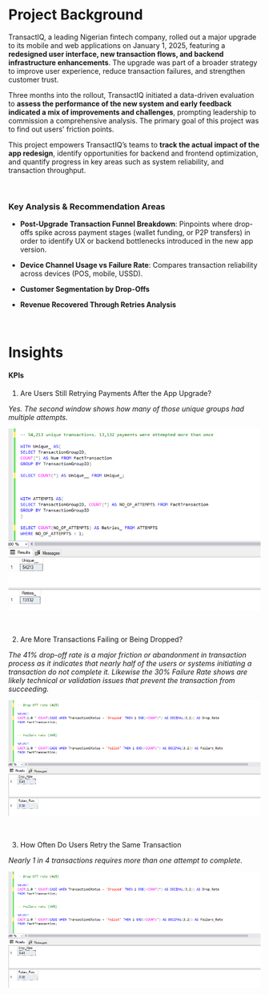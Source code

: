 # Project Background

TransactIQ, a leading Nigerian fintech company, rolled out a major upgrade to its mobile and web applications on January 1, 2025, featuring a **redesigned user interface, new transaction flows, and backend infrastructure enhancements**. The upgrade was part of a broader strategy to improve user experience, reduce transaction failures, and strengthen customer trust.

Three months into the rollout, TransactIQ initiated a data-driven evaluation to **assess the performance of the new system and early feedback indicated a mix of improvements and challenges**, prompting leadership to commission a comprehensive analysis. The primary goal of this project was to find out users' friction points.

This project empowers TransactIQ’s teams to **track the actual impact of the app redesign**, identify opportunities for backend and frontend optimization, and quantify progress in key areas such as system reliability, and transaction throughput.

<br/>

### Key Analysis & Recommendation Areas

* **Post-Upgrade Transaction Funnel Breakdown**: Pinpoints where drop-offs spike across payment stages (wallet funding, or P2P transfers) in order to identify UX or backend bottlenecks introduced in the new app version.

* **Device Channel Usage vs Failure Rate**: Compares transaction reliability across devices (POS, mobile, USSD).

* **Customer Segmentation by Drop-Offs**

* **Revenue Recovered Through Retries Analysis**

<br/>

# Insights

#### KPIs

1. Are Users Still Retrying Payments After the App Upgrade?

*Yes. The second window shows how many of those unique groups had multiple attempts.*

![Unique and Retries](https://github.com/Blessing336/Transaction_Drop-Off_Analysis_for_TransactIQ_-SQL_Project-/blob/bb8aa271599362a13328c8d61db55274cf8ee2a8/Resources/Unique%20%26%20Retries.png)

<br/>

2. Are More Transactions Failing or Being Dropped?

*The 41% drop-off rate is a major friction or abandonment in transaction process as it indicates that nearly half of the users or systems initiating a transaction do not complete it. Likewise the 30% Failure Rate shows are likely technical or validation issues that prevent the transaction from succeeding.*

![Drop & Fail Rates](https://github.com/Blessing336/Transaction_Drop-Off_Analysis_for_TransactIQ_-SQL_Project-/blob/0ba55f68fdafc309bf1b12941809dc64ddf8570e/Resources/Drop%20%26%20Fail%20Rates.png)

<br/>

3. How Often Do Users Retry the Same Transaction

*Nearly 1 in 4 transactions requires more than one attempt to complete.*

![Retry Rate](https://github.com/Blessing336/Transaction_Drop-Off_Analysis_for_TransactIQ_-SQL_Project-/blob/0ba55f68fdafc309bf1b12941809dc64ddf8570e/Resources/Drop%20%26%20Fail%20Rates.png)






















